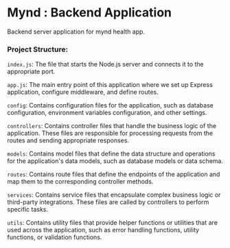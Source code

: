 # Mynd : Backend Application

Backend server application for mynd health app.

### Project Structure:

`index.js`: The file that starts the Node.js server and connects it to the appropriate port.

`app.js`: The main entry point of this application where we set up Express application, configure middleware, and define routes.

`config`: Contains configuration files for the application, such as database configuration, environment variables configuration, and other settings.

`controllers`: Contains controller files that handle the business logic of the application. These files are responsible for processing requests from the routes and sending appropriate responses.

`models`: Contains model files that define the data structure and operations for the application's data models, such as database models or data schema.

`routes`: Contains route files that define the endpoints of the application and map them to the corresponding controller methods.

`services`: Contains service files that encapsulate complex business logic or third-party integrations. These files are called by controllers to perform specific tasks.

`utils`: Contains utility files that provide helper functions or utilities that are used across the application, such as error handling functions, utility functions, or validation functions.
